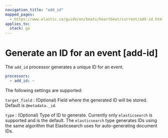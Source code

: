```yaml
---
navigation_title: "add_id"
mapped_pages:
  - https://www.elastic.co/guide/en/beats/heartbeat/current/add-id.html
applies_to:
  stack: ga
---
```


# Generate an ID for an event [add-id]


The `add_id` processor generates a unique ID for an event.

```yaml
processors:
  - add_id: ~
```

The following settings are supported:

`target_field`
:   (Optional) Field where the generated ID will be stored. Default is `@metadata._id`.

`type`
:   (Optional) Type of ID to generate. Currently only `elasticsearch` is supported and is the default. The `elasticsearch` type generates IDs using the same algorithm that Elasticsearch uses for auto-generating document IDs.

